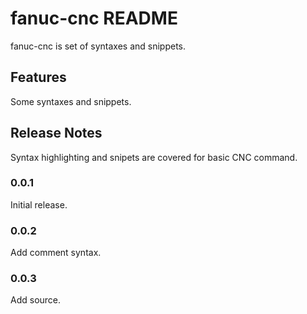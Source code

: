# fanuc-cnc README

fanuc-cnc is set of syntaxes and snippets.

## Features

Some syntaxes and snippets.

## Release Notes

Syntax highlighting and snipets are covered for basic CNC command.

### 0.0.1

Initial release.

### 0.0.2

Add comment syntax.

### 0.0.3

Add source.
